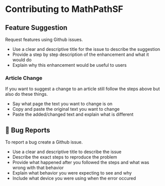 # Contributing to MathPathSF

## Feature Suggestion
Request features using Github issues.
* Use a clear and descriptive title for the issue to describe the suggestion
* Provide a step by step description of the enhancement and what it would do
* Explain why this enhancement would be useful to users

### Article Change
If you want to suggest a change to an article still follow the steps above but also do these things.
* Say what page the text you want to change is on
* Copy and paste the original text you want to change
* Paste the added/changed text and explain what is different

## :bug: Bug Reports 
To report a bug create a Github issue.

* Use a clear and descriptive title to describe the issue
* Describe the exact steps to reproduce the problem
* Provide what happened after you followed the steps and what was wrong with that behavior
* Explain what behavior you were expecting to see and why
* Include what device you were using when the error occured